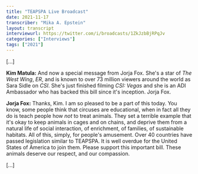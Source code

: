```yaml
---
title: "TEAPSPA Live Broadcast"
date: 2021-11-17
transcriber: "Mika A. Epstein"
layout: transcript
interviewurl: https://twitter.com/i/broadcasts/1ZkJzbBjRPqJv
categories: ["Interviews"]
tags: ["2021"]
---
```


[...]

**Kim Matula:** And now a special message from Jorja Fox. She's a star of _The West Wing_, _ER_, and is known to over 73 million viewers around the world as Sara Sidle on _CSI_. She's just finished filming _CSI: Vegas_ and she is an ADI Ambassador who has backed this bill since it's inception. Jorja Fox.

**Jorja Fox:** Thanks, Kim. I am so pleased to be a part of this today. You know, some people think that circuses are educational, when in fact all they do is teach people how _not_ to treat animals. They set a terrible example that it's okay to keep animals in cages and on chains, and deprive them from a natural life of social interaction, of enrichment, of families, of sustainable habitats. All of this, simply, for people's amusement. Over 40 countries have passed legislation similar to TEAPSPA. It is well overdue for the United States of America to join them. Please support this important bill. These animals deserve our respect, and our compassion.

[...]
